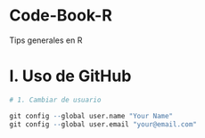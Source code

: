# Code-Book-R
Tips generales en R


# I. Uso de GitHub


 
```r
# 1. Cambiar de usuario

git config --global user.name "Your Name"
git config --global user.email "your@email.com"

```